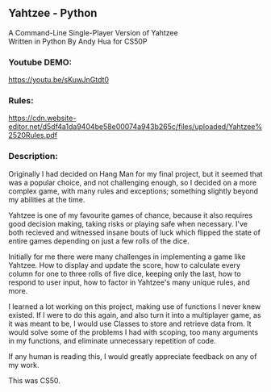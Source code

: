 ## Yahtzee - Python

A Command-Line Single-Player Version of Yahtzee  
Written in Python By Andy Hua for CS50P

### Youtube DEMO:

https://youtu.be/sKuwJnGtdt0

### Rules:

https://cdn.website-editor.net/d5df4a1da9404be58e00074a943b265c/files/uploaded/Yahtzee%2520Rules.pdf

### Description:

Originally I had decided on Hang Man for my final project, but it seemed that was a popular choice, and not challenging enough, so I decided on a more complex game, with many rules and exceptions; something slightly beyond my abilities at the time.

Yahtzee is one of my favourite games of chance, because it also requires good decision making, taking risks or playing safe when necessary. I've both recieved and witnessed insane bouts of luck which flipped the state of entire games depending on just a few rolls of the dice.

Initially for me there were many challenges in implementing a game like Yahtzee. How to display and update the score, how to calculate every column for one to three rolls of five dice, keeping only the last, how to respond to user input, how to factor in Yahtzee's many unique rules, and more.

I learned a lot working on this project, making use of functions I never knew existed. If I were to do this again, and also turn it into a multiplayer game, as it was meant to be, I would use Classes to store and retrieve data from. It would solve some of the problems I had with scoping, too many arguments in my functions, and eliminate unnecessary repetition of code.

If any human is reading this, I would greatly appreciate feedback on any of my work.

This was CS50.
